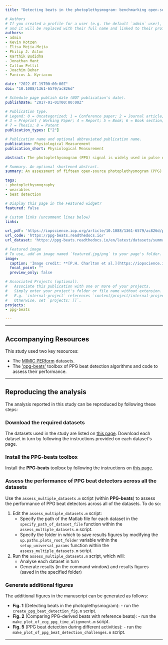 ```yaml
---
title: "Detecting beats in the photoplethysmogram: benchmarking open-source algorithms"

# Authors
# If you created a profile for a user (e.g. the default `admin` user), write the username (folder name) here 
# and it will be replaced with their full name and linked to their profile.
authors:
- admin
- Kevin Kotzen
- Elisa Mejia-Mejia
- Philip J. Aston
- Karthik Budidha
- Jonathan Mant
- Callum Pettit
- Joachim Behar
- Panicos A. Kyriacou

date: "2022-07-19T00:00:00Z"
doi: "10.1088/1361-6579/ac826d"

# Schedule page publish date (NOT publication's date).
publishDate: "2017-01-01T00:00:00Z"

# Publication type.
# Legend: 0 = Uncategorized; 1 = Conference paper; 2 = Journal article;
# 3 = Preprint / Working Paper; 4 = Report; 5 = Book; 6 = Book section;
# 7 = Thesis; 8 = Patent
publication_types: ["2"]

# Publication name and optional abbreviated publication name.
publication: Physiological Measurement
publication_short: Physiological Measurement

abstract: The photoplethysmogram (PPG) signal is widely used in pulse oximeters and smartwatches. A fundamental step in analysing the PPG is the detection of heartbeats. Several PPG beat detection algorithms have been proposed, although it is not clear which performs best. Objective&#58; This study aimed to&#58; (i) develop a framework with which to design and test PPG beat detectors; (ii) assess the performance of PPG beat detectors in different use cases; and (iii) investigate how their performance is affected by patient demographics and physiology. Approach&#58; Fifteen beat detectors were assessed against electrocardiogram-derived heartbeats using data from eight datasets. Performance was assessed using the F1 score, which combines sensitivity and positive predictive value. Main results&#58; Eight beat detectors performed well in the absence of movement with F1 scores of &ge;90% on hospital data and wearable data collected at rest. Their performance was poorer during exercise with F1 scores of 55-91%; poorer in neonates than adults with F1 scores of 84-96% in neonates compared to 98-99% in adults; and poorer in atrial fibrillation (AF) with F1 scores of 92-97% in AF compared to 99-100% in normal sinus rhythm. Significance&#58; Two PPG beat detectors denoted 'MSPTD' and 'qppg' performed best, with complementary performance characteristics. This evidence can be used to inform the choice of PPG beat detector algorithm. The algorithms, datasets, and assessment framework are freely available.

# Summary. An optional shortened abstract.
summary: An assessment of fifteen open-source photoplethysmogram (PPG) beat detectors across eight datasets.

tags:
- photoplethysmography
- wearables
- beat detection

# Display this page in the Featured widget?
featured: false

# Custom links (uncomment lines below)
links:

url_pdf: 'https://iopscience.iop.org/article/10.1088/1361-6579/ac826d/pdf'
url_code: 'https://ppg-beats.readthedocs.io/'
url_dataset: 'https://ppg-beats.readthedocs.io/en/latest/datasets/summary/'

# Featured image
# To use, add an image named `featured.jpg/png` to your page's folder. 
image:
  caption: 'Image credit: **[P.H. Charlton et al.](https://iopscience.iop.org/article/10.1088/1361-6579/ac826d)** ([CC BY 4.0](https://creativecommons.org/licenses/by/4.0/))'
  focal_point: ""
  preview_only: false

# Associated Projects (optional).
#   Associate this publication with one or more of your projects.
#   Simply enter your project's folder or file name without extension.
#   E.g. `internal-project` references `content/project/internal-project/index.md`.
#   Otherwise, set `projects: []`.
projects:
- ppg-beats

---
```


---

## Accompanying Resources

This study used two key resources:
- The [MIMIC PERform](https://ppg-beats.readthedocs.io/en/latest/datasets/summary/) datasets.
- The ['ppg-beats'](https://ppg-beats.readthedocs.io/) toolbox of PPG beat detection algorithms and code to assess their performance.

---

## Reproducing the analysis

The analysis reported in this study can be reproduced by following these steps:

### Download the required datasets

The datasets used in the study are listed on [this page](https://ppg-beats.readthedocs.io/en/latest/datasets/summary/). Download each dataset in turn by following the instructions provided on each dataset's page.

### Install the PPG-beats toolbox

Install the **PPG-beats** toolbox by following the instructions on [this page](https://ppg-beats.readthedocs.io/en/latest/toolbox/getting_started/).

### Assess the performance of PPG beat detectors across all the datasets

Use the `assess_multiple_datasets.m` script (within **PPG-beats**) to assess the performance of PPG beat detectors across all of the datasets. To do so:

1. Edit the `assess_multiple_datasets.m` script:
   - Specify the path of the Matlab file for each dataset in the `specify_path_of_dataset_file` function within the `assess_multiple_datasets.m` script.
   - Specify the folder in which to save results figures by modifying the `up.paths.plots_root_folder` variable within the `setup_universal_params` function within the `assess_multiple_datasets.m` script.
2. Run the `assess_multiple_datasets.m` script, which will:
   - Analyse each dataset in turn
   - Generate results (in the command window) and results figures (saved in the specified folder)

### Generate additional figures

The additional figures in the manuscript can be generated as follows:
- **Fig. 1** (Detecting beats in the photoplethysmogram): - run the `create_ppg_beat_detection_fig.m` script.
- **Fig. 2** (Comparing PPG-derived beats with reference beats): - run the `make_plot_of_ecg_ppg_time_alignment.m` script.
- **Fig. 5** (PPG beat detection during different activities): - run the `make_plot_of_ppg_beat_detection_challenges.m` script.

---